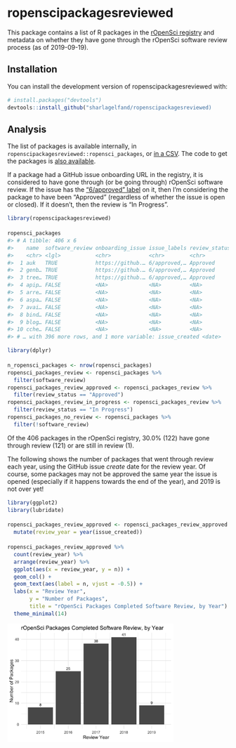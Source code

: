 
<!-- README.md is generated from README.Rmd. Please edit that file -->

# ropenscipackagesreviewed

This package contains a list of R packages in the [rOpenSci
registry](https://github.com/ropensci/roregistry/) and metadata on
whether they have gone through the rOpenSci software review process (as
of 2019-09-19).

## Installation

You can install the development version of ropenscipackagesreviewed
with:

``` r
# install.packages("devtools")
devtools::install_github("sharlagelfand/ropenscipackagesreviewed)
```

## Analysis

The list of packages is available internally, in
`ropenscipackagesreviewed::ropensci_packages`, or [in a
CSV](https://github.com/sharlagelfand/ropenscipackagesreviewed/blob/master/data-raw/ropensci_packages.csv).
The code to get the packages is [also
available](https://github.com/sharlagelfand/ropenscipackagesreviewed/blob/master/data-raw/ropensci_packages.R).

If a package had a GitHub issue onboarding URL in the registry, it is
considered to have gone through (or be going through) rOpenSci software
review. If the issue has the [“6/approved”
label](https://github.com/ropensci/software-review/issues?utf8=%E2%9C%93&q=is%3Aissue+label%3A6%2Fapproved+)
on it, then I’m considering the package to have been “Approved”
(regardless of whether the issue is open or closed). If it doesn’t, then
the review is “In Progress”.

``` r
library(ropenscipackagesreviewed)

ropensci_packages
#> # A tibble: 406 x 6
#>    name  software_review onboarding_issue issue_labels review_status
#>    <chr> <lgl>           <chr>            <chr>        <chr>        
#>  1 auk   TRUE            https://github.… 6/approved,… Approved     
#>  2 genb… TRUE            https://github.… 6/approved,… Approved     
#>  3 tree… TRUE            https://github.… 6/approved,… Approved     
#>  4 apip… FALSE           <NA>             <NA>         <NA>         
#>  5 arre… FALSE           <NA>             <NA>         <NA>         
#>  6 aspa… FALSE           <NA>             <NA>         <NA>         
#>  7 avai… FALSE           <NA>             <NA>         <NA>         
#>  8 bind… FALSE           <NA>             <NA>         <NA>         
#>  9 blog… FALSE           <NA>             <NA>         <NA>         
#> 10 cche… FALSE           <NA>             <NA>         <NA>         
#> # … with 396 more rows, and 1 more variable: issue_created <date>
```

``` r
library(dplyr)

n_ropensci_packages <- nrow(ropensci_packages)
ropensci_packages_review <- ropensci_packages %>%
  filter(software_review)
ropensci_packages_review_approved <- ropensci_packages_review %>%
  filter(review_status == "Approved")
ropensci_packages_review_in_progress <- ropensci_packages_review %>%
  filter(review_status == "In Progress")
ropensci_packages_no_review <- ropensci_packages %>%
  filter(!software_review)
```

Of the 406 packages in the rOpenSci registry, 30.0% (122) have gone
through review (121) or are still in review (1).

The following shows the number of packages that went through review each
year, using the GitHub issue *create* date for the review year. Of
course, some packages may not be approved the same year the issue is
opened (especially if it happens towards the end of the year), and 2019
is not over yet\!

``` r
library(ggplot2)
library(lubridate)

ropensci_packages_review_approved <- ropensci_packages_review_approved %>%
  mutate(review_year = year(issue_created))

ropensci_packages_review_approved %>%
  count(review_year) %>%
  arrange(review_year) %>%
  ggplot(aes(x = review_year, y = n)) +
  geom_col() + 
  geom_text(aes(label = n, vjust = -0.5)) +
  labs(x = "Review Year",
       y = "Number of Packages",
       title = "rOpenSci Packages Completed Software Review, by Year") + 
  theme_minimal(14)
```

<img src="man/figures/README-packages-reviewed-by-year-1.png" width="75%" />
